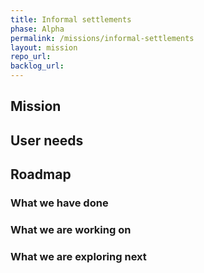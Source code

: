 ```yaml
---
title: Informal settlements
phase: Alpha
permalink: /missions/informal-settlements
layout: mission
repo_url: 
backlog_url:  
---
```


## Mission

## User needs

## Roadmap

### What we have done
### What we are working on
### What we are exploring next